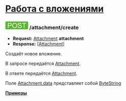 [Работа с вложениями](../index.md)
=====================================

<a name="create"/>

### ![POST](../../../img/post.png) /attachment/create
* **Request:** [Attachment](../../../types/types.md#attachment) **attachment**
* **Response:** [[Attachment](../../../types/types.md#attachment)]

Создаёт новое вложение. 

В запросе передаётся [Attachment](../../../types/types.md#attachment). 

В ответе передаётся [Attachment](../../../types/types.md#attachment).

Поле [Attachment.data](../../../types/types.md#attachment) представляет собой [ByteString](../../../types/types.md#scalar-value-types)

**[Примеры](examples/create.md)**